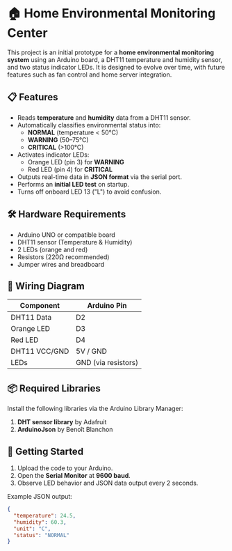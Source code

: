 # 🏠 Home Environmental Monitoring Center

This project is an initial prototype for a **home environmental monitoring system** using an Arduino board, a DHT11 temperature and humidity sensor, and two status indicator LEDs. It is designed to evolve over time, with future features such as fan control and home server integration.

## 📋 Features

- Reads **temperature** and **humidity** data from a DHT11 sensor.
- Automatically classifies environmental status into:
  - **NORMAL** (temperature < 50°C)
  - **WARNING** (50–75°C)
  - **CRITICAL** (>100°C)
- Activates indicator LEDs:
  - Orange LED (pin 3) for **WARNING**
  - Red LED (pin 4) for **CRITICAL**
- Outputs real-time data in **JSON format** via the serial port.
- Performs an **initial LED test** on startup.
- Turns off onboard LED 13 ("L") to avoid confusion.

## 🛠️ Hardware Requirements

- Arduino UNO or compatible board  
- DHT11 sensor (Temperature & Humidity)  
- 2 LEDs (orange and red)  
- Resistors (220Ω recommended)  
- Jumper wires and breadboard  

## 🔌 Wiring Diagram

| Component      | Arduino Pin |
|----------------|-------------|
| DHT11 Data     | D2          |
| Orange LED     | D3          |
| Red LED        | D4          |
| DHT11 VCC/GND  | 5V / GND    |
| LEDs           | GND (via resistors) |

## 📦 Required Libraries

Install the following libraries via the Arduino Library Manager:

1. **DHT sensor library** by Adafruit  
2. **ArduinoJson** by Benoît Blanchon  

## 🚀 Getting Started

1. Upload the code to your Arduino.
2. Open the **Serial Monitor** at **9600 baud**.
3. Observe LED behavior and JSON data output every 2 seconds.

Example JSON output:
```json
{
  "temperature": 24.5,
  "humidity": 60.3,
  "unit": "C",
  "status": "NORMAL"
}

